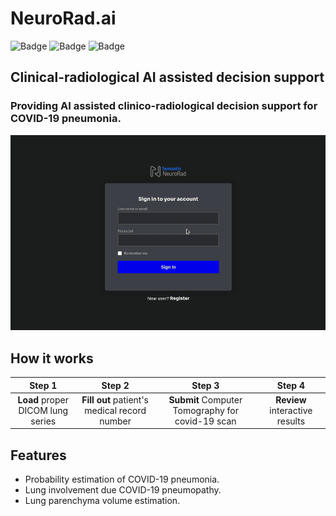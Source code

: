 # NeuroRad.ai
![Badge](https://img.shields.io/static/v1?label=react&message=framework&color=blue&style=for-the-badge&logo=TypeScript)
![Badge](https://img.shields.io/static/v1?label=electron&message=framework&color=blue&style=for-the-badge&logo=Electron)
![Badge](https://img.shields.io/static/v1?label=mit&message=license&color=green&style=for-the-badge&logo=MIT)
## Clinical-radiological AI assisted decision support
### Providing AI assisted clinico-radiological decision support for ​COVID-19 pneumonia​.
![Reference](images/neurorad_demo.gif)

## How it works
|             Step 1               |               Step 2                   |                Step 3                 |                Step 4                 |
| :--------------------------------: | :---------------------------------: | :---------------------------------: | :---------------------------------: |
| <strong>Load</strong> proper DICOM lung series​ | <strong>Fill out</strong> patient's medical record number​​ | <strong>Submit</strong> Computer Tomography for covid-19 scan​ | <strong>Review</strong> interactive results​​ |


## Features
 <ul>
    <li><i class="fas fa-check"></i> Probability estimation of COVID-19 pneumonia.</li>
    <li><i class="fas fa-check"></i> Lung involvement due COVID-19 pneumopathy.</li>
    <li><i class="fas fa-check"></i> Lung parenchyma volume estimation.</li>
</ul>
